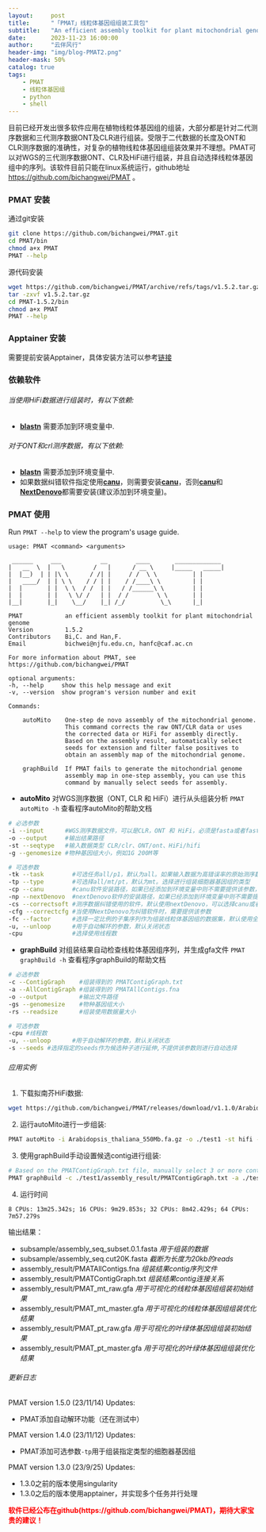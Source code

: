 ```yaml
---
layout:     post
title:      "「PMAT」线粒体基因组组装工具包"
subtitle:   "An efficient assembly toolkit for plant mitochondrial genome"
date:       2023-11-23 16:00:00
author:     "云伴风行"
header-img: "img/blog-PMAT2.png"
header-mask: 50%
catalog: true
tags:
    - PMAT
    - 线粒体基因组
    - python
    - shell
---
```



目前已经开发出很多软件应用在植物线粒体基因组的组装，大部分都是针对二代测序数据和三代测序数据ONT及CLR进行组装。受限于二代数据的长度及ONT和CLR测序数据的准确性，对复杂的植物线粒体基因组组装效果并不理想。PMAT可以对WGS的三代测序数据ONT、CLR及HiFi进行组装，并且自动选择线粒体基因组中的序列。该软件目前只能在linux系统运行，github地址 https://github.com/bichangwei/PMAT 。

### PMAT 安装
通过git安装
```sh
git clone https://github.com/bichangwei/PMAT.git
cd PMAT/bin
chmod a+x PMAT
PMAT --help
```
源代码安装
```sh
wget https://github.com/bichangwei/PMAT/archive/refs/tags/v1.5.2.tar.gz
tar -zxvf v1.5.2.tar.gz
cd PMAT-1.5.2/bin
chmod a+x PMAT
PMAT --help
```

### Apptainer 安装
需要提前安装Apptainer，具体安装方法可以参考[链接](https://github.com/apptainer/apptainer/blob/main/INSTALL.md)


### 依赖软件
###### 当使用HiFi数据进行组装时，有以下依赖:
- [**blastn**](https://blast.ncbi.nlm.nih.gov/Blast.cgi?CMD=Web&PAGE_TYPE=BlastDocs&DOC_TYPE=Download)  需要添加到环境变量中.

###### 对于ONT和crl测序数据，有以下依赖:
- [**blastn**](https://blast.ncbi.nlm.nih.gov/Blast.cgi?CMD=Web&PAGE_TYPE=BlastDocs&DOC_TYPE=Download)     需要添加到环境变量中.
- 如果数据纠错软件指定使用[**canu**](https://github.com/marbl/canu)，则需要安装[**canu**](https://github.com/marbl/canu)，否则[**canu**](https://github.com/marbl/canu)和[**NextDenovo**](https://github.com/Nextomics/NextDenovo)都需要安装(建议添加到环境变量)。



### PMAT 使用
Run `PMAT --help` to view the program's usage guide.
```shell
usage: PMAT <command> <arguments>

 ______     ___           __        ____       _____________ 
|   __  \  |   \        /   |      / __ \     |_____   _____|
|  |__)  | | |\ \      / /| |     / /  \ \          | |      
|   ____/  | | \ \    / / | |    / /____\ \         | |      
|  |       | |  \ \  / /  | |   / /______\ \        | |      
|  |       | |   \ \/ /   | |  / /        \ \       | |      
|__|       |_|    \__/    |_| /_/          \_\      |_|      

PMAT            an efficient assembly toolkit for plant mitochondrial genome
Version         1.5.2
Contributors    Bi,C. and Han,F.
Email           bichwei@njfu.edu.cn, hanfc@caf.ac.cn

For more information about PMAT, see https://github.com/bichangwei/PMAT

optional arguments:
-h, --help     show this help message and exit
-v, --version  show program's version number and exit

Commands:

    autoMito    One-step de novo assembly of the mitochondrial genome. 
                This command corrects the raw ONT/CLR data or uses 
                the corrected data or HiFi for assembly directly. 
                Based on the assembly result, automatically select 
                seeds for extension and filter false positives to 
                obtain an assembly map of the mitochondrial genome.

    graphBuild  If PMAT fails to generate the mitochondrial genome 
                assembly map in one-step assembly, you can use this 
                command by manually select seeds for assembly.
```

- **autoMito** 对WGS测序数据（ONT, CLR 和 HiFi）进行从头组装分析
`PMAT autoMito -h` 查看程序autoMito的帮助文档
```sh
# 必选参数
-i --input      #WGS测序数据文件，可以是CLR，ONT 和 HiFi，必须是fasta或者fastq格式或者压缩后的文件
-o --output     #输出结果路径
-st --seqtype   #输入数据类型 CLR/clr、ONT/ont、HiFi/hifi
-g --genomesize #物种基因组大小，例如1G 200M等

# 可选参数
-tk --task        #可选任务all/p1，默认为all。如果输入数据为高错误率的原始测序数据需要使用all，如果输入数据为纠错后的数据可以选择p1
-tp --type        #可选择all/mt/pt，默认为mt。选择进行组装细胞器基因组的类型
-cp --canu        #canu软件安装路径，如果已经添加到环境变量中则不需要提供该参数，用于前期的测序数据纠错和修剪过程
-np --nextDenovo  #nextDenovo软件的安装路径，如果已经添加到环境变量中则不需要提供该参数，用于数据的纠错
-cs --correctsoft #测序数据纠错使用的软件，默认使用nextDenovo，可以选择canu或者NextDenovo
-cfg --correctcfg #当使用NextDenovo为纠错软件时，需要提供该参数
-fc --factor      #选择一定比例的子集序列作为组装线粒体基因组的数据集，默认使用全部的测序数据进行组装
-u, --unloop      #用于自动解环的参数，默认关闭状态
-cpu              #选择使用线程数
```

- **graphBuild** 对组装结果自动检查线粒体基因组序列，并生成gfa文件
`PMAT graphBuild -h` 查看程序graphBuild的帮助文档
```sh
# 必选参数
-c --ContigGraph    #组装得到的 PMATContigGraph.txt
-a --AllContigGraph #组装得到的 PMATAllContigs.fna
-o --output         #输出文件路径
-gs --genomesize    #物种基因组大小
-rs --readsize      #组装使用数据量大小

# 可选参数
-cpu #线程数
-u, --unloop      #用于自动解环的参数，默认关闭状态
-s --seeds #选择指定的seeds作为候选种子进行延伸,不提供该参数则进行自动选择
```

###### 应用实例

1. 下载拟南芥HiFi数据:
```sh
wget https://github.com/bichangwei/PMAT/releases/download/v1.1.0/Arabidopsis_thaliana_550Mb.fa.gz
```
2. 运行autoMito进行一步组装:
```sh
PMAT autoMito -i Arabidopsis_thaliana_550Mb.fa.gz -o ./test1 -st hifi -g 120m -m -tp all
```
3. 使用graphBuild手动设置候选contig进行组装:
```sh
# Based on the PMATContigGraph.txt file, manually select 3 or more contigs that match the depth of mitochondrial genome sequencing
PMAT graphBuild -c ./test1/assembly_result/PMATContigGraph.txt -a ./test1/assembly_result/PMATAllContigs.fna -gs 125m -rs ./test1/subsample/assembly_seq_subset.0.1.fasta -o ./test1_gfa -s 343 345 905 513 1344 -tp mt
```
4. 运行时间

```
8 CPUs: 13m25.342s; 16 CPUs: 9m29.853s; 32 CPUs: 8m42.429s; 64 CPUs: 7m57.279s
```

输出结果：
- subsample/assembly_seq_subset.0.1.fasta *用于组装的数据*
- subsample/assembly_seq.cut20K.fasta     *截断为长度为20kb的reads*
- assembly_result/PMATAllContigs.fna      *组装结果contig序列文件*
- assembly_result/PMATContigGraph.txt     *组装结果contig连接关系*
- assembly_result/PMAT_mt_raw.gfa         *用于可视化的线粒体基因组组装初始结果*
- assembly_result/PMAT_mt_master.gfa      *用于可视化的线粒体基因组组装优化结果*
- assembly_result/PMAT_pt_raw.gfa         *用于可视化的叶绿体基因组组装初始结果*
- assembly_result/PMAT_pt_master.gfa      *用于可视化的叶绿体基因组组装优化结果*

###### 更新日志
PMAT version 1.5.0 (23/11/14)
Updates:
- PMAT添加自动解环功能（还在测试中）

PMAT version 1.4.0 (23/11/12)
Updates:
- PMAT添加可选参数`-tp`用于组装指定类型的细胞器基因组

PMAT version 1.3.0 (23/9/25)
Updates:
- 1.3.0之前的版本使用singularity
- 1.3.0之后的版本使用apptainer，并实现多个任务并行处理

<p style="color: red"><b>软件已经公布在github(https://github.com/bichangwei/PMAT)，期待大家宝贵的建议！</b></p>